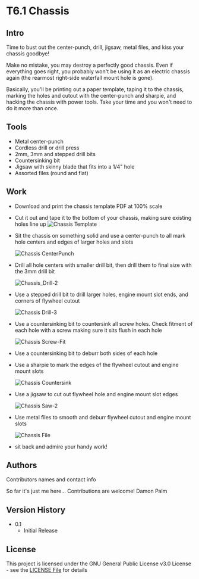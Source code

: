 # T6.1 Chassis
## Intro
Time to bust out the center-punch, drill, jigsaw, metal files, and kiss your chassis goodbye!

Make no mistake, you may destroy a perfectly good chassis. Even if everything goes right, you probably won't be using it as an electric chassis again (the rearmost right-side waterfall mount hole is gone).

Basically, you'll be printing out a paper template, taping it to the chassis, marking the holes and cutout with the center-punch and sharpie, and hacking the chassis with power tools. Take your time and you won't need to do it more than once.

## Tools
* Metal center-punch
* Cordless drill or drill press
* 2mm, 3mm and stepped drill bits
* Countersinking bit
* Jigsaw with skinny blade that fits into a 1/4" hole
* Assorted files (round and flat)

## Work
* Download and print the chassis template PDF at 100% scale
* Cut it out and tape it to the bottom of your chassis, making sure existing holes line up
![Chassis Template](./Images/Chassis_Template.jpg)

* Sit the chassis on something solid and use a center-punch to all mark hole centers and edges of larger holes and slots

  ![Chassis CenterPunch](./Images/Chassis_CenterPunch.jpg)

* Drill all hole centers with smaller drill bit, then drill them to final size with the 3mm drill bit

  ![Chassis_Drill-2](./Images/Chassis_Drill-2.jpg)

* Use a stepped drill bit to drill larger holes, engine mount slot ends, and corners of flywheel cutout

  ![Chassis Drill-3](./Images/Chassis_Drill-3.jpg)
* Use a countersinking bit to countersink all screw holes. Check fitment of each hole with a screw making sure it sits flush in each hole

  ![Chassis Screw-Fit](./Images/Chassis_Screw-Fit.jpg)
* Use a countersinking bit to deburr both sides of each hole
* Use a sharpie to mark the edges of the flywheel cutout and engine mount slots

  ![Chassis Countersink](./Images/Chassis_Countersink.jpg)
* Use a jigsaw to cut out flywheel hole and engine mount slot edges

  ![Chassis Saw-2](./Images/Chassis_Saw-2.jpg)
* Use metal files to smooth and deburr flywheel cutout and engine mount slots

  ![Chassis File](./Images/Chassis_File.jpg)
* sit back and admire your handy work!

## Authors

Contributors names and contact info

So far it's just me here... Contributions are welcome!
Damon Palm

## Version History

* 0.1
    * Initial Release

## License

This project is licensed under the GNU General Public License v3.0 License - see the [LICENSE File](LICENSE) for details